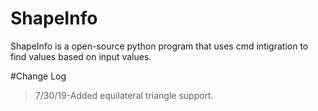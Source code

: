 # ShapeInfo
ShapeInfo is a open-source python program that uses cmd intigration to find values based on input values.

#Change Log
>7/30/19-Added equilateral triangle support.
